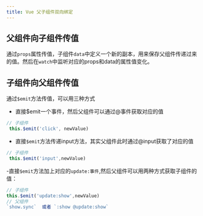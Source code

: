 ```yaml
---
title: Vue 父子组件双向绑定
---
```






## 父组件向子组件传值

通过`props`属性传值，子组件`data`中定义一个新的副本，用来保存父组件传递过来的值。然后在`watch`中监听对应的props和data的属性值变化。

## 子组件向父组件传值

通过`$emit`方法传值，可以用三种方式

- 直接$emit一个事件，然后父组件可以通过@事件获取对应的值

```js
// 子组件
 this.$emit('click', newValue)
```

- 直接`$emit`方法传递input方法，其实父组件此时通过@input获取了对应的值

```js
// 子组件
 this.$emit('input',newValue)
```

-直接`$emit`方法加上对应的`update:事件`,然后父组件可以用两种方式获取子组件的值：

```js
// 子组件
this.$emit('update:show',newValue)
// 父组件
`show.sync`  或者 `:show @update:show`
```
